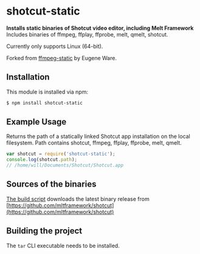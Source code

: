 # shotcut-static

**Installs static binaries of Shotcut video editor, including Melt Framework**
Includes binaries of ffmpeg, ffplay, ffprobe, melt, qmelt, shotcut.

Currently only supports Linux (64-bit).

Forked from [ffmpeg-static](https://github.com/eugeneware/ffmpeg-static#readme) by Eugene Ware.

## Installation

This module is installed via npm:

```bash
$ npm install shotcut-static
```

## Example Usage

Returns the path of a statically linked Shotcut app installation on the local filesystem. Path contains shotcut, ffmpeg, ffplay, ffprobe, melt, qmelt.

```js
var shotcut = require('shotcut-static');
console.log(shotcut.path);
// /home/will/Documents/Shotcut/Shotcut.app
```

## Sources of the binaries

[The build script](build/index.sh) downloads the latest binary release from [https://github.com/mltframework/shotcut](https://github.com/mltframework/shotcut)

## Building the project

The `tar` CLI executable needs to be installed.
